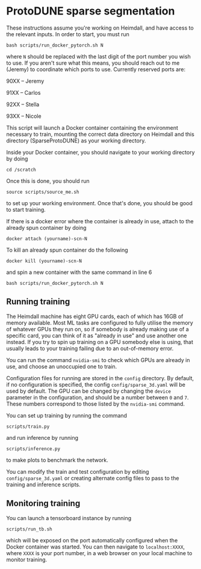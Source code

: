# ProtoDUNE sparse segmentation

These instructions assume you're working on Heimdall, and have access to the relevant inputs. In order to start, you must run

```
bash scripts/run_docker_pytorch.sh N
```

where `N` should be replaced with the last digit of the port number you wish to use. If you aren't sure what this means, you should reach out to me (Jeremy) to coordinate which ports to use. Currently reserved ports are:

90XX – Jeremy

91XX – Carlos

92XX – Stella

93XX – Nicole

This script will launch a Docker container containing the environment necessary to train, mounting the correct data directory on Heimdall and this directory (SparseProtoDUNE) as your working directory.

Inside your Docker container, you should navigate to your working directory by doing

```
cd /scratch
```

Once this is done, you should run

```
source scripts/source_me.sh
```

to set up your working environment. Once that's done, you should be good to start training.

If there is a docker error where the container is already in use, attach to the already spun container by doing

```
docker attach (yourname)-scn-N
```

To kill an already spun container do the following

```
docker kill (yourname)-scn-N
```
and spin a new container with the same command in line 6

```
bash scripts/run_docker_pytorch.sh N
```

## Running training

The Heimdall machine has eight GPU cards, each of which has 16GB of memory available. Most ML tasks are configured to fully utilise the memory of whatever GPUs they run on, so if somebody is already making use of a specific card, you can think of it as "already in use" and use another one instead. If you try to spin up training on a GPU somebody else is using, that usually leads to your training failing due to an out-of-memory error.

You can run the command `nvidia-smi` to check which GPUs are already in use, and choose an unoccupied one to train.

Configuration files for running are stored in the `config` directory. By default, if no configuration is specified, the config `config/sparse_3d.yaml` will be used by default. The GPU can be changed by changing the `device` parameter in the configuration, and should be a number between `0` and `7`. These numbers correspond to those listed by the `nvidia-smi` command.

You can set up training by running the command

```
scripts/train.py
```

and run inference by running

```
scripts/inference.py
```

to make plots to benchmark the network.

You can modify the train and test configuration by editing `config/sparse_3d.yaml` or creating alternate config files to pass to the training and inference scripts.

## Monitoring training

You can launch a tensorboard instance by running

```
scripts/run_tb.sh
```

which will be exposed on the port automatically configured when the Docker container was started. You can then navigate to `localhost:XXXX`, where `XXXX` is your port number, in a web browser on your local machine to monitor training.
